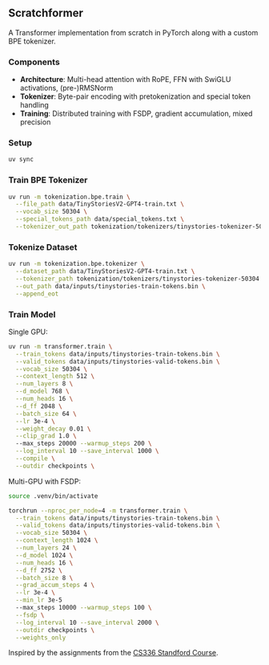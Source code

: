 ## Scratchformer

A Transformer implementation from scratch in PyTorch along with a custom BPE tokenizer.

### Components

- **Architecture**: Multi-head attention with RoPE, FFN with SwiGLU activations, (pre-)RMSNorm
- **Tokenizer**: Byte-pair encoding with pretokenization and special token handling
- **Training**: Distributed training with FSDP, gradient accumulation, mixed precision

### Setup

```bash
uv sync
```

### Train BPE Tokenizer

```bash
uv run -m tokenization.bpe.train \
  --file_path data/TinyStoriesV2-GPT4-train.txt \
  --vocab_size 50304 \
  --special_tokens_path data/special_tokens.txt \
  --tokenizer_out_path tokenization/tokenizers/tinystories-tokenizer-50304.json
```

### Tokenize Dataset

```bash
uv run -m tokenization.bpe.tokenizer \
  --dataset_path data/TinyStoriesV2-GPT4-train.txt \
  --tokenizer_path tokenization/tokenizers/tinystories-tokenizer-50304.json \
  --out_path data/inputs/tinystories-train-tokens.bin \
  --append_eot
```

### Train Model

Single GPU:
```bash
uv run -m transformer.train \
  --train_tokens data/inputs/tinystories-train-tokens.bin \
  --valid_tokens data/inputs/tinystories-valid-tokens.bin \
  --vocab_size 50304 \
  --context_length 512 \
  --num_layers 8 \
  --d_model 768 \
  --num_heads 16 \
  --d_ff 2048 \
  --batch_size 64 \
  --lr 3e-4 \
  --weight_decay 0.01 \
  --clip_grad 1.0 \ 
  --max_steps 20000 --warmup_steps 200 \
  --log_interval 10 --save_interval 1000 \
  --compile \
  --outdir checkpoints \
```

Multi-GPU with FSDP:
```bash
source .venv/bin/activate

torchrun --nproc_per_node=4 -m transformer.train \
  --train_tokens data/inputs/tinystories-train-tokens.bin \
  --valid_tokens data/inputs/tinystories-valid-tokens.bin \
  --vocab_size 50304 \
  --context_length 1024 \
  --num_layers 24 \
  --d_model 1024 \
  --num_heads 16 \
  --d_ff 2752 \
  --batch_size 8 \
  --grad_accum_steps 4 \
  --lr 3e-4 \
  --min_lr 3e-5
  --max_steps 10000 --warmup_steps 100 \
  --fsdp \
  --log_interval 10 --save_interval 2000 \
  --outdir checkpoints \
  --weights_only
```

Inspired by the assignments from the [CS336 Standford Course](https://stanford-cs336.github.io/spring2025/).
